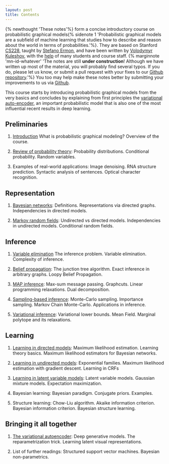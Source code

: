 ```yaml
---
layout: post
title: Contents
---
```

{% newthought 'These notes'%} form a concise introductory course on probabilistic graphical models{% sidenote 1 'Probabilistic graphical models are a subfield of machine learning that studies how to describe and reason about the world in terms of probabilities.'%}.
They are based on Stanford [CS228](http://cs.stanford.edu/~ermon/cs228/index.html), taught by [Stefano Ermon](http://cs.stanford.edu/~ermon/), and have been written by [Volodymyr Kuleshov](http://www.stanford.edu/~kuleshov), with the [help](https://github.com/ermongroup/cs228-notes/commits/master) of many students and course staff.
{% marginnote 'mn-id-whatever' 'The notes are still **under construction**!
Although we have written up most of the material, you will probably find several typos. If you do, please let us know, or submit a pull request with your fixes to our [Github repository](https://github.com/ermongroup/cs228-notes).'%}
You too may help make these notes better by submitting your improvements to us via [Github](https://github.com/ermongroup/cs228-notes).

This course starts by introducing probabilistic graphical models from the very basics and concludes by explaining from first principles the [variational auto-encoder](), an important probabilistic model that is also one of the most influential recent results in deep learning.

## Preliminaries

1. [Introduction](preliminaries/introduction/) What is probabilistic graphical modeling? Overview of the course.

2. [Review of probability theory](preliminaries/probabilityreview): Probability distributions. Conditional probability. Random variables.

3. Examples of real-world applications: Image denoising. RNA structure prediction. Syntactic analysis of sentences. Optical character recognition.

## Representation

1. [Bayesian networks](representation/directed/): Definitions. Representations via directed graphs. Independencies in directed models.

2. [Markov random fields](representation/undirected/): Undirected vs directed models. Independencies in undirected models. Conditional random fields.

## Inference

1. [Variable elimination](inference/ve/) The inference problem. Variable elimination. Complexity of inference.

2. [Belief propagation](inference/jt/): The junction tree algorithm. Exact inference in arbitrary graphs. Loopy Belief Propagation.

3. [MAP inference](inference/map/): Max-sum message passing. Graphcuts. Linear programming relaxations. Dual decomposition.

4. [Sampling-based inference](inference/sampling/): Monte-Carlo sampling. Importance sampling. Markov Chain Monte-Carlo. Applications in inference.

5. [Variational inference](inference/variational/): Variational lower bounds. Mean Field. Marginal polytope and its relaxations.

## Learning

1. [Learning in directed models](learning/directed/): Maximum likelihood estimation. Learning theory basics. Maximum likelihood estimators for Bayesian networks.

2. [Learning in undirected models](learning/undirected/): Exponential families. Maximum likelihood estimation with gradient descent. Learning in CRFs

3. [Learning in latent variable models](learning/latent/): Latent variable models. Gaussian mixture models. Expectation maximization.

4. Bayesian learning: Bayesian paradigm. Conjugate priors. Examples.

5. Structure learning: Chow-Liu algorithm. Akaike information criterion. Bayesian information criterion. Bayesian structure learning.

## Bringing it all together

1. [The variational autoencoder](extras/vae): Deep generative models. The reparametrization trick. Learning latent visual representations.

2. List of further readings: Structured support vector machines. Bayesian non-parametrics.
